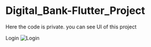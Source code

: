 # Digital_Bank-Flutter_Project
Here the code is private. you can see UI of this project

Login
![Login](https://user-images.githubusercontent.com/66405570/149508348-eca2f8dd-2aeb-4f68-8ba8-d6c9d087522e.jpg)
